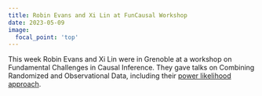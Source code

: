```yaml
---
title: Robin Evans and Xi Lin at FunCausal Workshop
date: 2023-05-09
image:
  focal_point: 'top'
---
```


This week Robin Evans and Xi Lin were in Grenoble at a workshop on Fundamental 
Challenges in Causal Inference.  They gave talks on Combining Randomized and Observational
Data, including their [power likelihood approach](https://arxiv.org/abs/2304.02339).

